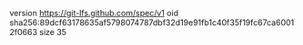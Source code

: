 version https://git-lfs.github.com/spec/v1
oid sha256:89dcf63178635af5798074787dbf32d19e91fb1c40f35f19fc67ca60012f0663
size 35
